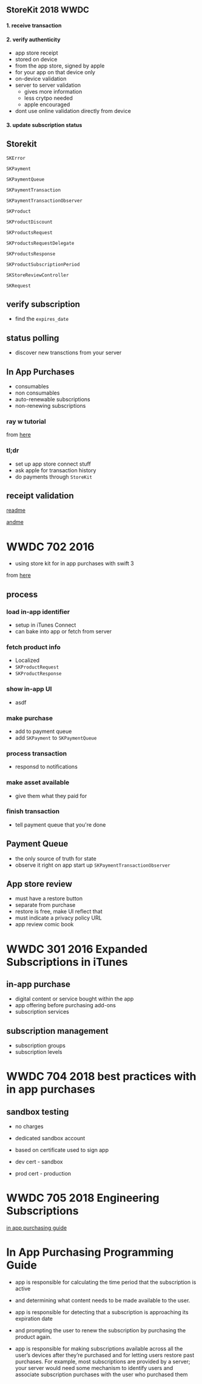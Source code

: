
## StoreKit 2018 WWDC

#### 1. receive transaction

#### 2. verify authenticity
* app store receipt
* stored on device
* from the app store, signed by apple
* for your app on that device only
* on-device validation
* server to server validation
    * gives more information
    * less crytpo needed
    * apple encouraged
* dont use online validation directly from device

#### 3. update subscription status

## Storekit

`SKError`

`SKPayment`

`SKPaymentQueue`

`SKPaymentTransaction`

`SKPaymentTransactionObserver`

`SKProduct`

`SKProductDiscount`

`SKProductsRequest`

`SKProductsRequestDelegate`

`SKProductsResponse`

`SKProductSubscriptionPeriod`

`SKStoreReviewController`

`SKRequest`

## verify subscription
* find the `expires_date`

## status polling
* discover new transctions from your server


## In App Purchases

* consumables
* non consumables
* auto-renewable subscriptions
* non-renewing subscriptions

### ray w tutorial
from [here](https://www.raywenderlich.com/5456-in-app-purchase-tutorial-getting-started)

### tl;dr
* set up app store connect stuff
* ask apple for transaction history
* do payments through `StoreKit`

## receipt validation
[readme](https://developer.apple.com/library/archive/releasenotes/General/ValidateAppStoreReceipt/Introduction.html)

[andme](https://developer.apple.com/in-app-purchase/)


# WWDC 702 2016
* using store kit for in app purchases with swift 3

from [here](https://developer.apple.com/videos/play/wwdc2016/702/)

## process
### load in-app identifier
* setup in iTunes Connect
* can bake into app or fetch from server

### fetch product info
* Localized
* `SKProductRequest`
* `SKProductResponse`

### show in-app UI
* asdf 

### make purchase
* add to payment queue
* add `SKPayment` to `SKPaymentQueue`

###  process transaction
* responsd to notifications

### make asset available
* give them what they paid for

### finish transaction
* tell payment queue that you're done

## Payment Queue
* the only source of truth for state
* observe it right on app start up `SKPaymentTransactionObserver`

## App store review
* must have a restore button
* separate from purchase
* restore is free, make UI reflect that
* must indicate a privacy policy URL
* app review comic book

# WWDC 301 2016 Expanded Subscriptions in iTunes

## in-app purchase
* digital content or service bought within the app
* app offering before purchasing add-ons
* subscription services

## subscription management
* subscription groups
* subscription levels

# WWDC 704 2018 best practices with in app purchases
## sandbox testing
* no charges
* dedicated sandbox account


* based on certificate used to sign app
* dev cert - sandbox
* prod cert - production

# WWDC 705 2018 Engineering Subscriptions
[in app purchasing guide](https://developer.apple.com/library/archive/documentation/NetworkingInternet/Conceptual/StoreKitGuide/Introduction.html)


# In App Purchasing Programming Guide

* app is responsible for calculating the time period that the subscription is
active

* and determining what content needs to be made available to the user.

* app is responsible for detecting that a subscription is approaching its
expiration date

* and prompting the user to renew the subscription by purchasing the product
again.

* app is responsible for making subscriptions available across all the user’s
devices after they’re purchased and for letting users restore past purchases.
For example, most subscriptions are provided by a server; your server would
need some mechanism to identify users and associate subscription purchases
with the user who purchased them
